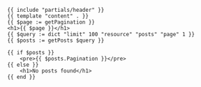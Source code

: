     {{ include "partials/header" }}
    {{ template "content" . }}
    {{ $page := getPagination }}
    <h1>{{ $page }}</h1>
    {{ $query := dict "limit" 100 "resource" "posts" "page" 1 }}
    {{ $posts := getPosts $query }}

    {{ if $posts }}
        <pre>{{ $posts.Pagination }}</pre>
    {{ else }}
        <h1>No posts found</h1>
    {{ end }}
